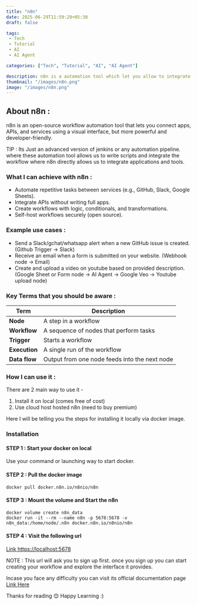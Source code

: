 ```yaml
---
title: "n8n"
date: 2025-06-29T11:59:29+05:30
draft: false

tags: 
 - Tech
 - Tutorial
 - AI
 - AI Agent

categories: ["Tech", "Tutorial", "AI", "AI Agent"]

description: n8n is a automation tool which let you allow to integrate and automate workflow with 500+ apps and tool.
thumbnail: "/images/n8n.png"
image: "/images/n8n.png"
---
```


## About n8n : 

n8n is an open-source workflow automation tool that lets you connect apps, APIs, and services using a visual interface, but more powerful and developer-friendly.

TIP : Its Just an advanced version of jenkins or any automation pipeline. where these automation tool allows us to write scripts and integrate the workflow where n8n directly allows us to integrate applications and tools.

### What I can achieve with n8n : 

  - Automate repetitive tasks between services (e.g., GitHub, Slack, Google Sheets).
  - Integrate APIs without writing full apps.
  - Create workflows with logic, conditionals, and transformations.
  - Self-host workflows securely (open source).


### Example use cases : 

- Send a Slack/gchat/whatsapp alert when a new GitHub issue is created. (Github Trigger -> Slack)
- Receive an email when a form is submitted on your website. (Webhook node -> Email)
- Create and upload a video on youtube based on provided description. (Google Sheet or Form node -> AI Agent -> Google Veo -> Youtube upload node)


### Key Terms that you should be aware : 

|Term|Description|
|-----|----------|
|**Node**|A step in a workflow|
|**Workflow**|A sequence of nodes that perform tasks|
|**Trigger**|Starts a workflow|
|**Execution**|A single run of the workflow|
|**Data flow**|Output from one node feeds into the next node|


### How I can use it : 

There are 2 main way to use it - 
1. Install it on local (comes free of cost)
2. Use cloud host hosted n8n (need to buy premium)

Here I will be telling you the steps for installing it locally via docker image.

### Installation 

#### STEP 1 : Start your docker on local

Use your command or launching way to start docker.

#### STEP 2 : Pull the docker image 

```
docker pull docker.n8n.io/n8nio/n8n
```

#### STEP 3 : Mount the volume and Start the n8n 

```
docker volume create n8n_data
docker run -it --rm --name n8n -p 5678:5678 -v n8n_data:/home/node/.n8n docker.n8n.io/n8nio/n8n
```

#### STEP 4 : Visit the following url 

[Link https://localhost:5678](https://localhost:5678)

NOTE : This url will ask you to sign up first. once you sign up you can start creating your workflow and explore the interface it provides.

Incase you face any difficulty you can visit its official documentation page [Link Here](https://docs.n8n.io/hosting/)

Thanks for reading 😊 Happy Learning :)